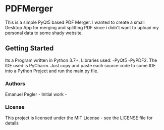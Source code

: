# PDFMerger
This is a simple PyQt5 based PDF Merger. I wanted to create a small Desktop App for merging and splitting PDF since i didn't want to upload my personal data to some shady website.

## Getting Started

Its a Program written in Python 3.7+, Libraries used: -PyQt5 -PyPDF2. The IDE used is PyCharm. Just copy and paste each source code to some IDE into a Python Project and run the main.py file. 

### Authors
Emanuel Pegler - Initial work -

### License

This project is licensed under the MIT License - see the LICENSE file for details

